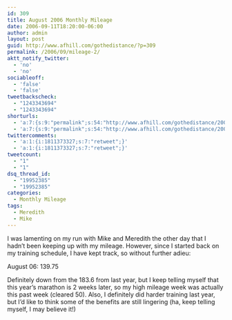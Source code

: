 ```yaml
---
id: 309
title: August 2006 Monthly Mileage
date: 2006-09-11T18:20:00-06:00
author: admin
layout: post
guid: http://www.afhill.com/gothedistance/?p=309
permalink: /2006/09/mileage-2/
aktt_notify_twitter:
  - 'no'
  - 'no'
sociableoff:
  - 'false'
  - 'false'
tweetbackscheck:
  - "1243343694"
  - "1243343694"
shorturls:
  - 'a:7:{s:9:"permalink";s:54:"http://www.afhill.com/gothedistance/2006/09/mileage-2/";s:7:"tinyurl";s:25:"http://tinyurl.com/pyenw9";s:4:"isgd";s:17:"http://is.gd/AFil";s:5:"bitly";s:19:"http://bit.ly/ryGeZ";s:5:"snipr";s:22:"http://snipr.com/i6yu2";s:5:"snurl";s:22:"http://snurl.com/i6yu2";s:7:"snipurl";s:24:"http://snipurl.com/i6yu2";}'
  - 'a:7:{s:9:"permalink";s:54:"http://www.afhill.com/gothedistance/2006/09/mileage-2/";s:7:"tinyurl";s:25:"http://tinyurl.com/pyenw9";s:4:"isgd";s:17:"http://is.gd/AFil";s:5:"bitly";s:19:"http://bit.ly/ryGeZ";s:5:"snipr";s:22:"http://snipr.com/i6yu2";s:5:"snurl";s:22:"http://snurl.com/i6yu2";s:7:"snipurl";s:24:"http://snipurl.com/i6yu2";}'
twittercomments:
  - 'a:1:{i:1811373327;s:7:"retweet";}'
  - 'a:1:{i:1811373327;s:7:"retweet";}'
tweetcount:
  - "1"
  - "1"
dsq_thread_id:
  - "19952385"
  - "19952385"
categories:
  - Monthly Mileage
tags:
  - Meredith
  - Mike
---
```

I was lamenting on my run with Mike and Meredith the other day that I hadn&#8217;t been keeping up with my mileage. However, since I started back on my training schedule, I have kept track, so without further adieu:

August 06: 139.75

Definitely down from the 183.6 from last year, but I keep telling myself that this year&#8217;s marathon is 2 weeks later, so my high mileage week was actually this past week (cleared 50). Also, I definitely did harder training last year, but I&#8217;d like to think some of the benefits are still lingering (ha, keep telling myself, I may believe it!)